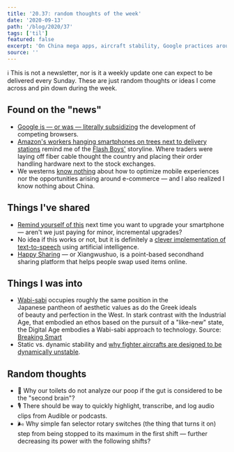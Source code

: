 ```yaml
---
title: '20.37: random thoughts of the week'
date: '2020-09-13'
path: '/blog/2020/37'
tags: ['til']
featured: false
excerpt: 'On China mega apps, aircraft stability, Google practices around competing browsers, and a Wabi-sabi approach to technology.'
source: ''
---
```


ℹ️ This is not a newsletter, nor is it a weekly update one can expect to be delivered every Sunday. These are just random thoughts or ideas I come across and pin down during the week.

## Found on the "news"

- [Google is — or was — literally subsidizing](https://www.zdnet.com/article/mozilla-lays-off-250-employees-while-it-refocuses-on-commercial-products/) the development of competing browsers.
- [Amazon's workers hanging smartphones on trees next to delivery stations](https://www.bloomberg.com/news/articles/2020-09-01/amazon-drivers-are-hanging-smartphones-in-trees-to-get-more-work) remind me of the [Flash Boys'](https://en.wikipedia.org/wiki/Flash_Boys) storyline. Where traders were laying off fiber cable thought the country and placing their order handling hardware next to the stock exchanges.
- We westerns [know nothing](https://techcrunch.com/2018/07/26/the-incredible-rise-of-pinduoduo/) about how to optimize mobile experiences nor the opportunities arising around e-commerce — and I also realized I know nothing about China.

## Things I've shared

- [Remind yourself of this](http://interconnected.org/home/2020/08/11/screens) next time you want to upgrade your smartphone — aren't we just paying for minor, incremental upgrades?
- No idea if this works or not, but it is definitely a [clever implementation of text-to-speech](https://podcastle.ai) using artificial intelligence.
- [Happy Sharing](http://www.xiangwushuo.com) — or Xiangwushuo, is a point-based secondhand sharing platform that helps people swap used items online.

## Things I was into

- [Wabi-sabi](https://en.wikipedia.org/wiki/Wabi-sabi) occupies roughly the same position in the Japanese pantheon of aesthetic values as do the Greek ideals of beauty and perfection in the West. In stark contrast with the Industrial Age, that embodied an ethos based on the pursuit of a "like-new" state, the Digital Age embodies a Wabi-sabi approach to technology. Source: [Breaking Smart](https://breakingsmart.substack.com/p/a-wabi-sabi-technology-age)
- Static vs. dynamic stability and [why fighter aircrafts are designed to be dynamically unstable](https://www.youtube.com/watch?v=h6NsYyAUOHE).

## Random thoughts

- 💩 Why our toilets do not analyze our poop if the gut is considered to be the "second brain"?
- 🎙️ There should be way to quickly highlight, transcribe, and log audio clips from Audible or podcasts.
- 🌬 Why simple fan selector rotary switches (the thing that turns it on) step from being stopped to its maximum in the first shift — further decreasing its power with the following shifts?
